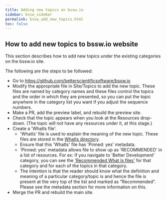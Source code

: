 ```yaml
---
title: Adding new topics on bssw.io
sidebar: bssw_sidebar
permalink: bssw_add_new_topics.html
toc: false
---
```

## How to add new topics to bssw.io website

This section describes how to add new topics under the existing categories on the bssw.io site.

The following are the steps to be followed:

* Go to https://github.com/betterscientificsoftware/bssw.io
* Modify the appropriate file in Site/Topics to add the new topic. These files are named by category names and these files control the topics and the order in which they are presented, so you can put the topic anywhere in the category list you want if you adjust the sequence numbers.
* Make a PR, add the preview label, and rebuild the preview site.
* Check that the topic appears when you look at the Resources drop-down. (The topic will not have any resources under it, at this stage.)
* Create a 'WhatIs file'.
  - 'WhatIs' file is used to explain the meaning of the new topic. These files are stored in the [WhatIs directory](https://github.com/betterscientificsoftware/bssw.io/tree/main/Articles/WhatIs). 
  - Ensure that this 'WhatIs' file has 'Pinned: yes' metadata.
  - 'Pinned: yes' metadata allows file to show up as 'RECOMMENDED' in a list of resources. For ex: If you navigate to 'Better Development' category, you can see the ['Recommended What Is files'](https://bssw.io/items?category=better-development) for that category and for each of the topics in that category. 
  - The intention is that the reader should know what the definition and meaning of a particular category/topic is and hence the file is present at the very top of the list and marked as "Recommended". Please see the metadata section for more information on this.
* Merge the PR and rebuild the main site.
